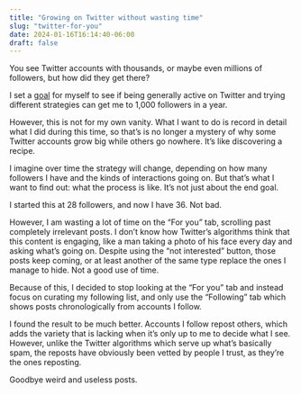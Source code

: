 ```yaml
---
title: "Growing on Twitter without wasting time"
slug: "twitter-for-you"
date: 2024-01-16T16:14:40-06:00
draft: false
---
```


You see Twitter accounts with thousands, or maybe even millions of followers, but how did they get there?

I set a [goal](/twitter-1000) for myself to see if being generally active on Twitter and trying different strategies can get me to 1,000 followers in a year.

However, this is not for my own vanity. What I want to do is record in detail what I did during this time, so that’s is no longer a mystery of why some Twitter accounts grow big while others go nowhere. It’s like discovering a recipe.

I imagine over time the strategy will change, depending on how many followers I have and the kinds of interactions going on. But that’s what I want to find out: what the process is like. It’s not just about the end goal.

I started this at 28 followers, and now I have 36. Not bad.

However, I am wasting a lot of time on the “For you” tab, scrolling past completely irrelevant posts. I don’t know how Twitter’s algorithms think that this content is engaging, like a man taking a photo of his face every day and asking what’s going on. Despite using the “not interested” button, those posts keep coming, or at least another of the same type replace the ones I manage to hide. Not a good use of time.

Because of this, I decided to stop looking at the “For you” tab and instead focus on curating my following list, and only use the “Following” tab which shows posts chronologically from accounts I follow.

I found the result to be much better. Accounts I follow repost others, which adds the variety that is lacking when it’s only up to me to decide what I see. However, unlike the Twitter algorithms which serve up what’s basically spam, the reposts have obviously been vetted by people I trust, as they’re the ones reposting.

Goodbye weird and useless posts.
